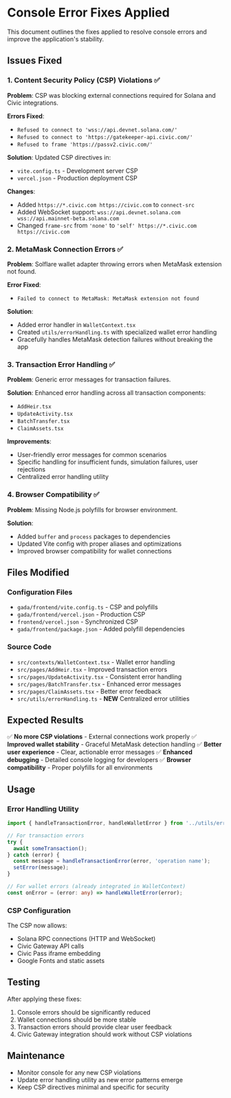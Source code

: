 # Console Error Fixes Applied

This document outlines the fixes applied to resolve console errors and improve the application's stability.

## Issues Fixed

### 1. Content Security Policy (CSP) Violations ✅
**Problem**: CSP was blocking external connections required for Solana and Civic integrations.

**Errors Fixed**:
- `Refused to connect to 'wss://api.devnet.solana.com/'`
- `Refused to connect to 'https://gatekeeper-api.civic.com/'`
- `Refused to frame 'https://passv2.civic.com/'`

**Solution**: Updated CSP directives in:
- `vite.config.ts` - Development server CSP
- `vercel.json` - Production deployment CSP

**Changes**:
- Added `https://*.civic.com https://civic.com` to `connect-src`
- Added WebSocket support: `wss://api.devnet.solana.com wss://api.mainnet-beta.solana.com`
- Changed `frame-src` from `'none'` to `'self' https://*.civic.com https://civic.com`

### 2. MetaMask Connection Errors ✅
**Problem**: Solflare wallet adapter throwing errors when MetaMask extension not found.

**Error Fixed**:
- `Failed to connect to MetaMask: MetaMask extension not found`

**Solution**: 
- Added error handler in `WalletContext.tsx`
- Created `utils/errorHandling.ts` with specialized wallet error handling
- Gracefully handles MetaMask detection failures without breaking the app

### 3. Transaction Error Handling ✅
**Problem**: Generic error messages for transaction failures.

**Solution**: Enhanced error handling across all transaction components:
- `AddHeir.tsx`
- `UpdateActivity.tsx`
- `BatchTransfer.tsx`
- `ClaimAssets.tsx`

**Improvements**:
- User-friendly error messages for common scenarios
- Specific handling for insufficient funds, simulation failures, user rejections
- Centralized error handling utility

### 4. Browser Compatibility ✅
**Problem**: Missing Node.js polyfills for browser environment.

**Solution**:
- Added `buffer` and `process` packages to dependencies
- Updated Vite config with proper aliases and optimizations
- Improved browser compatibility for wallet connections

## Files Modified

### Configuration Files
- `gada/frontend/vite.config.ts` - CSP and polyfills
- `gada/frontend/vercel.json` - Production CSP
- `frontend/vercel.json` - Synchronized CSP
- `gada/frontend/package.json` - Added polyfill dependencies

### Source Code
- `src/contexts/WalletContext.tsx` - Wallet error handling
- `src/pages/AddHeir.tsx` - Improved transaction errors
- `src/pages/UpdateActivity.tsx` - Consistent error handling
- `src/pages/BatchTransfer.tsx` - Enhanced error messages
- `src/pages/ClaimAssets.tsx` - Better error feedback
- `src/utils/errorHandling.ts` - **NEW** Centralized error utilities

## Expected Results

✅ **No more CSP violations** - External connections work properly
✅ **Improved wallet stability** - Graceful MetaMask detection handling
✅ **Better user experience** - Clear, actionable error messages
✅ **Enhanced debugging** - Detailed console logging for developers
✅ **Browser compatibility** - Proper polyfills for all environments

## Usage

### Error Handling Utility
```typescript
import { handleTransactionError, handleWalletError } from '../utils/errorHandling';

// For transaction errors
try {
  await someTransaction();
} catch (error) {
  const message = handleTransactionError(error, 'operation name');
  setError(message);
}

// For wallet errors (already integrated in WalletContext)
const onError = (error: any) => handleWalletError(error);
```

### CSP Configuration
The CSP now allows:
- Solana RPC connections (HTTP and WebSocket)
- Civic Gateway API calls
- Civic Pass iframe embedding
- Google Fonts and static assets

## Testing
After applying these fixes:
1. Console errors should be significantly reduced
2. Wallet connections should be more stable
3. Transaction errors should provide clear user feedback
4. Civic Gateway integration should work without CSP violations

## Maintenance
- Monitor console for any new CSP violations
- Update error handling utility as new error patterns emerge
- Keep CSP directives minimal and specific for security